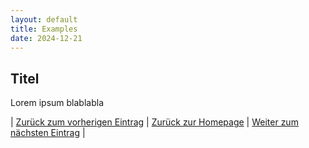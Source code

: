 ```yaml
---
layout: default
title: Examples
date: 2024-12-21
---
```


## Titel

Lorem ipsum blablabla

| [Zurück zum vorherigen Eintrag](URL) | [Zurück zur Homepage](https://piaspios.github.io/datenformate/) | [Weiter zum nächsten Eintrag](URL) |
